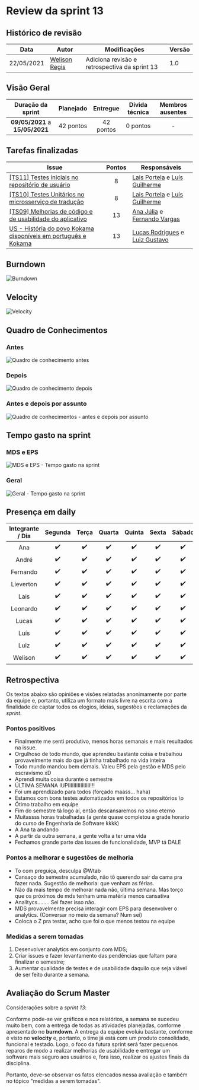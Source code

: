 # Review da sprint 13

## Histórico de revisão

| Data       | Autor                                        | Modificações                                  | Versão |
| ---------- | -------------------------------------------- | --------------------------------------------- | ------ |
| 22/05/2021 | [Welison Regis](https://github.com/WelisonR) | Adiciona revisão e retrospectiva da sprint 13 | 1.0    |

## Visão Geral

|        Duração da sprint        | Planejado | Entregue  | Divida técnica | Membros ausentes |
| :-----------------------------: | :-------: | :-------: | :------------: | :--------------: |
| **09/05/2021** a **15/05/2021** | 42 pontos | 42 pontos |    0 pontos    |        -         |

## Tarefas finalizadas

| Issue                                                                                                                                   | Pontos | Responsáveis                                                                                       |
| --------------------------------------------------------------------------------------------------------------------------------------- | :----: | -------------------------------------------------------------------------------------------------- |
| [[TS11] Testes iniciais no repositório de usuário](https://github.com//fga-eps-mds/2020.2-Projeto-Kokama-Wiki/issues/184)               |   8    | [Lais Portela](https://github.com/laispa) e [Luís Guilherme](https://github.com/luisgaboardi)      |
| [[TS10] Testes Unitários no microsserviço de tradução](https://github.com//fga-eps-mds/2020.2-Projeto-Kokama-Wiki/issues/183)           |   8    | [Lais Portela](https://github.com/laispa) e [Luís Guilherme](https://github.com/luisgaboardi)      |
| [[TS09] Melhorias de código e de usabilidade do aplicativo](https://github.com//fga-eps-mds/2020.2-Projeto-Kokama-Wiki/issues/170)      |   13   | [Ana Júlia](https://github.com/aluzianobriceno) e [Fernando Vargas](https://github.com/SFernandoS) |
| [US - História do povo Kokama disponíveis em português e Kokama](https://github.com//fga-eps-mds/2020.2-Projeto-Kokama-Wiki/issues/151) |   13   | [Lucas Rodrigues](https://github.com/nickby2) e [Luiz Gustavo](https://github.com/LightZX)         |

## Burndown

![Burndown](../../assets/img/sprints/sprint-13/burndown.png)

## Velocity

![Velocity](../../assets/img/sprints/sprint-13/velocity.png)

## Quadro de Conhecimentos

### Antes

![Quadro de conhecimento antes](../../assets/img/sprints/sprint-13/knowledge-board-before.png)

### Depois

![Quadro de conhecimento depois](../../assets/img/sprints/sprint-13/knowledge-board-after.png)

### Antes e depois por assunto

![Quadro de conhecimentos - antes e depois por assunto](../../assets/img/sprints/sprint-13/knowledge-board-topics-compare.png)

## Tempo gasto na sprint

### MDS e EPS

![MDS e EPS - Tempo gasto na sprint](../../assets/img/sprints/sprint-13/time-eps-mds.png)

### Geral

![Geral - Tempo gasto na sprint](../../assets/img/sprints/sprint-13/time-team.png)

## Presença em daily

| Integrante / Dia |      Segunda       |       Terça        |       Quarta       |       Quinta       |       Sexta        |       Sábado       |
| :--------------: | :----------------: | :----------------: | :----------------: | :----------------: | :----------------: | :----------------: |
|       Ana        | :heavy_check_mark: | :heavy_check_mark: | :heavy_check_mark: | :heavy_check_mark: | :heavy_check_mark: | :heavy_check_mark: |
|      André       | :heavy_check_mark: | :heavy_check_mark: | :heavy_check_mark: | :heavy_check_mark: | :heavy_check_mark: | :heavy_check_mark: |
|     Fernando     | :heavy_check_mark: | :heavy_check_mark: | :heavy_check_mark: | :heavy_check_mark: | :heavy_check_mark: | :heavy_check_mark: |
|    Lieverton     | :heavy_check_mark: | :heavy_check_mark: | :heavy_check_mark: | :heavy_check_mark: | :heavy_check_mark: | :heavy_check_mark: |
|       Lais       | :heavy_check_mark: | :heavy_check_mark: | :heavy_check_mark: | :heavy_check_mark: | :heavy_check_mark: | :heavy_check_mark: |
|     Leonardo     | :heavy_check_mark: | :heavy_check_mark: | :heavy_check_mark: | :heavy_check_mark: | :heavy_check_mark: | :heavy_check_mark: |
|      Lucas       | :heavy_check_mark: | :heavy_check_mark: | :heavy_check_mark: | :heavy_check_mark: | :heavy_check_mark: | :heavy_check_mark: |
|       Luís       | :heavy_check_mark: | :heavy_check_mark: | :heavy_check_mark: | :heavy_check_mark: | :heavy_check_mark: | :heavy_check_mark: |
|       Luiz       | :heavy_check_mark: | :heavy_check_mark: | :heavy_check_mark: | :heavy_check_mark: | :heavy_check_mark: | :heavy_check_mark: |
|     Welison      | :heavy_check_mark: | :heavy_check_mark: | :heavy_check_mark: | :heavy_check_mark: | :heavy_check_mark: | :heavy_check_mark: |

## Retrospectiva

Os textos abaixo são opiniões e visões relatadas anonimamente por parte da equipe e, portanto, utiliza um formato mais livre na escrita com a finalidade de captar todos os elogios, ideias, sugestões e reclamações da _sprint_.

### Pontos positivos

- Finalmente me senti produtivo, menos horas semanais e mais resultados na issue.
- Orgulhoso de todo mundo, que aprendeu bastante coisa e trabalhou provavelmente mais do que já tinha trabalhado na vida inteira
- Todo mundo mandou bem demais. Valeu EPS pela gestão e MDS pelo escravismo xD
- Aprendi muita coisa durante o semestre
- ÚLTIMA SEMANA IUPIIIIIIIIIIIIIIII!!!
- Foi um aprendizado para todos (forçado maass... haha)
- Estamos com bons testes automatizados em todos os repositórios \o
- Ótimo trabalho em equipe
- Fim do semestre tá logo aí, então descansaremos no sono eterno
- Muitassss horas trabalhadas (a gente quase completou a grade horario do curso de Engenharia de Software kkkk)
- A Ana ta andando
- A partir da outra semana, a gente volta a ter uma vida
- Fechamos grande parte das issues de funcionalidade, MVP tá DALE

### Pontos a melhorar e sugestões de melhoria

- To com preguiça, desculpa @Wtab
- Cansaço do semestre acumulado, não tô querendo sair da cama pra fazer nada. Sugestão de melhoria: que venham as férias.
- Não da mais tempo de melhorar nada não, última semana. Mas torço que os próximos de mds tenham uma matéria menos cansativa
- Analitycs........ Sei fazer isso não.
- MDS provavelmente precisa interagir com EPS para desenvolver o analytics. (Conversar no meio da semana? Num sei)
- Coloca o Z pra testar, acho que foi o que menos testou na equipe

### Medidas a serem tomadas

1. Desenvolver analytics em conjunto com MDS;
2. Criar issues e fazer levantamento das pendências que faltam para finalizar o semestre;
3. Aumentar qualidade de testes e de usabilidade daquilo que seja viável de ser feito durante a semana.

## Avaliação do Scrum Master

Considerações sobre a _sprint 13_:

Conforme pode-se ver gráficos e nos relatórios, a semana se sucedeu muito bem, com a entrega de todas as atividades planejadas, conforme apresentado no **burndown**. A entrega da equipe evoluiu bastante, conforme é visto no **velocity** e, portanto, o time já está com um produto consolidado, funcional e testado. Logo, o foco da futura sprint será fazer pequenos reparos de modo a realizar melhorias de usabilidade e entregar um software mais seguro aos usuários e, fora isso, realizar os ajustes finais da disciplina.

Portanto, deve-se observar os fatos elencados nessa avaliação e também no tópico "medidas a serem tomadas".
